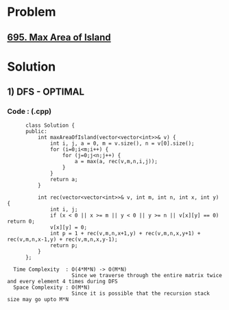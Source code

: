 # Problem

## [695. Max Area of Island](https://leetcode.com/problems/max-area-of-island/)


# Solution 

## 1) DFS - OPTIMAL

      
      
      
   ### Code : (.cpp)
    
          class Solution {
          public:
              int maxAreaOfIsland(vector<vector<int>>& v) {
                  int i, j, a = 0, m = v.size(), n = v[0].size();
                  for (i=0;i<m;i++) {
                      for (j=0;j<n;j++) {
                          a = max(a, rec(v,m,n,i,j));
                      }
                  }
                  return a;
              }

              int rec(vector<vector<int>>& v, int m, int n, int x, int y) {
                  int i, j;
                  if (x < 0 || x >= m || y < 0 || y >= n || v[x][y] == 0) return 0;
                  v[x][y] = 0;
                  int p = 1 + rec(v,m,n,x+1,y) + rec(v,m,n,x,y+1) + rec(v,m,n,x-1,y) + rec(v,m,n,x,y-1);
                  return p;
              }
          };

      Time Complexity  : O(4*M*N) -> O(M*N) 
                         Since we traverse through the entire matrix twice and every element 4 times during DFS
      Space Complexity : O(M*N)
                         Since it is possible that the recursion stack size may go upto M*N
